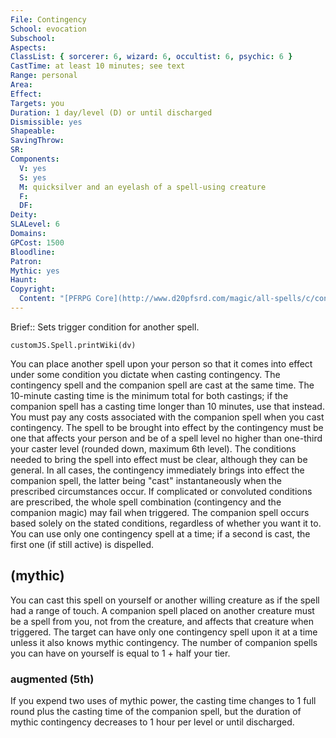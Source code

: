 ```yaml
---
File: Contingency
School: evocation
Subschool: 
Aspects: 
ClassList: { sorcerer: 6, wizard: 6, occultist: 6, psychic: 6 }
CastTime: at least 10 minutes; see text
Range: personal
Area: 
Effect: 
Targets: you
Duration: 1 day/level (D) or until discharged
Dismissible: yes
Shapeable: 
SavingThrow: 
SR: 
Components:
  V: yes
  S: yes
  M: quicksilver and an eyelash of a spell-using creature
  F: 
  DF: 
Deity: 
SLALevel: 6
Domains: 
GPCost: 1500
Bloodline: 
Patron: 
Mythic: yes
Haunt: 
Copyright:
  Content: "[PFRPG Core](http://www.d20pfsrd.com/magic/all-spells/c/contingency)"
---
```

Brief:: Sets trigger condition for another spell.

```dataviewjs
customJS.Spell.printWiki(dv)
```

You can place another spell upon your person so that it comes into effect under some condition you dictate when casting contingency.  The contingency spell and the companion spell are cast at the same time. The 10-minute casting time is the minimum total for both castings; if the companion spell has a casting time longer than 10 minutes, use that instead. You must pay any costs associated with the companion spell when you cast contingency.  The spell to be brought into effect by the contingency must be one that affects your person and be of a spell level no higher than one-third your caster level (rounded down, maximum 6th level).  The conditions needed to bring the spell into effect must be clear, although they can be general. In all cases, the contingency immediately brings into effect the companion spell, the latter being "cast" instantaneously when the prescribed circumstances occur.  If complicated or convoluted conditions are prescribed, the whole spell combination (contingency and the companion magic) may fail when triggered. The companion spell occurs based solely on the stated conditions, regardless of whether you want it to.  You can use only one contingency spell at a time; if a second is cast, the first one (if still active) is dispelled.


## (mythic)

You can cast this spell on yourself or another willing creature as if the spell had a range of touch. A companion spell placed on another creature must be a spell from you, not from the creature, and affects that creature when triggered. The target can have only one contingency spell upon it at a time unless it also knows mythic contingency. The number of companion spells you can have on yourself is equal to 1 + half your tier.


### augmented (5th)

If you expend two uses of mythic power, the casting time changes to 1 full round plus the casting time of the companion spell, but the duration of mythic contingency decreases to 1 hour per level or until discharged.

